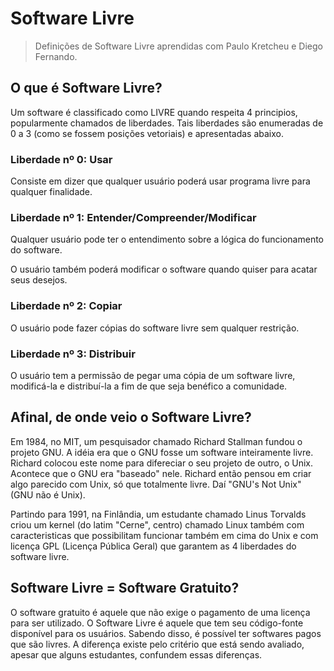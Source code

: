 # Software Livre

> Definições de Software Livre aprendidas com Paulo Kretcheu e Diego Fernando.

## O que é Software Livre?

Um software é classificado como LIVRE quando respeita 4 principios, popularmente chamados de liberdades. Tais liberdades são enumeradas de 0 a 3 (como se fossem posições vetoriais) e apresentadas abaixo.

### Liberdade nº 0: Usar

Consiste em dizer que qualquer usuário poderá usar programa livre para qualquer finalidade.

### Liberdade nº 1: Entender/Compreender/Modificar

Qualquer usuário pode ter o entendimento sobre a lógica do funcionamento do software.

O usuário também poderá modificar o software quando quiser para acatar seus desejos.

### Liberdade nº 2: Copiar

O usuário pode fazer cópias do software livre sem qualquer restrição.

### Liberdade nº 3: Distribuir

O usuário tem a permissão de pegar uma cópia de um software livre, modificá-la e distribuí-la a fim de que seja benéfico a comunidade.

## Afinal, de onde veio o Software Livre?

Em 1984, no MIT, um pesquisador chamado Richard Stallman fundou o projeto GNU. A idéia era que o GNU fosse um software inteiramente livre. Richard colocou este nome para difereciar o seu projeto de outro, o Unix. Acontece que o GNU era "baseado" nele. Richard então pensou em criar algo parecido com Unix, só que totalmente livre. Daí "GNU's Not Unix" (GNU não é Unix).

Partindo para 1991, na Finlândia, um estudante chamado Linus Torvalds criou um kernel (do latim "Cerne", centro) chamado Linux também com caracteristicas que possibilitam funcionar também em cima do Unix e com licença GPL (Licença Pública Geral) que garantem as 4 liberdades do software livre.

## Software Livre = Software Gratuito?

O software gratuito é aquele que não exige o pagamento de uma licença para ser utilizado. O Software Livre é aquele que tem seu código-fonte disponível para os usuários. Sabendo disso, é possível ter softwares pagos que são livres. A diferença existe pelo critério que está sendo avaliado, apesar que alguns estudantes, confundem essas diferenças.
